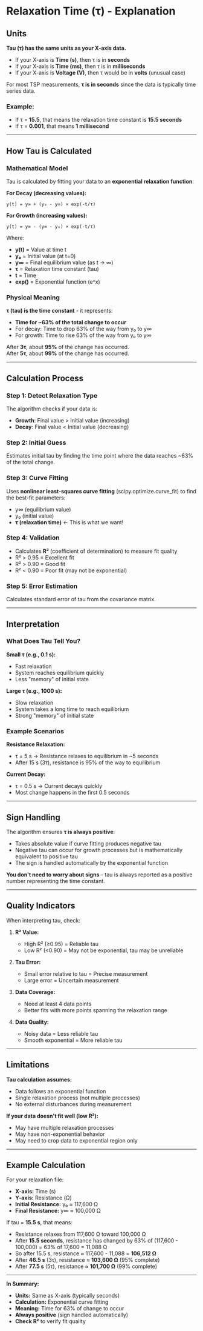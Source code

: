 # Relaxation Time (τ) - Explanation

## Units

**Tau (τ) has the same units as your X-axis data.**

- If your X-axis is **Time (s)**, then τ is in **seconds**
- If your X-axis is **Time (ms)**, then τ is in **milliseconds**
- If your X-axis is **Voltage (V)**, then τ would be in **volts** (unusual case)

For most TSP measurements, **τ is in seconds** since the data is typically time series data.

### Example:
- If τ = **15.5**, that means the relaxation time constant is **15.5 seconds**
- If τ = **0.001**, that means **1 millisecond**

---

## How Tau is Calculated

### Mathematical Model

Tau is calculated by fitting your data to an **exponential relaxation function**:

**For Decay (decreasing values):**
```
y(t) = y∞ + (y₀ - y∞) × exp(-t/τ)
```

**For Growth (increasing values):**
```
y(t) = y∞ - (y∞ - y₀) × exp(-t/τ)
```

Where:
- **y(t)** = Value at time t
- **y₀** = Initial value (at t=0)
- **y∞** = Final equilibrium value (as t → ∞)
- **τ** = Relaxation time constant (tau)
- **t** = Time
- **exp()** = Exponential function (e^x)

### Physical Meaning

**τ (tau) is the time constant** - it represents:
- **Time for ~63% of the total change to occur**
- For decay: Time to drop 63% of the way from y₀ to y∞
- For growth: Time to rise 63% of the way from y₀ to y∞

After **3τ**, about **95%** of the change has occurred.  
After **5τ**, about **99%** of the change has occurred.

---

## Calculation Process

### Step 1: Detect Relaxation Type
The algorithm checks if your data is:
- **Growth**: Final value > Initial value (increasing)
- **Decay**: Final value < Initial value (decreasing)

### Step 2: Initial Guess
Estimates initial tau by finding the time point where the data reaches ~63% of the total change.

### Step 3: Curve Fitting
Uses **nonlinear least-squares curve fitting** (scipy.optimize.curve_fit) to find the best-fit parameters:
- y∞ (equilibrium value)
- y₀ (initial value)
- **τ (relaxation time)** ← This is what we want!

### Step 4: Validation
- Calculates **R²** (coefficient of determination) to measure fit quality
- R² > 0.95 = Excellent fit
- R² > 0.90 = Good fit
- R² < 0.90 = Poor fit (may not be exponential)

### Step 5: Error Estimation
Calculates standard error of tau from the covariance matrix.

---

## Interpretation

### What Does Tau Tell You?

**Small τ (e.g., 0.1 s):**
- Fast relaxation
- System reaches equilibrium quickly
- Less "memory" of initial state

**Large τ (e.g., 1000 s):**
- Slow relaxation
- System takes a long time to reach equilibrium
- Strong "memory" of initial state

### Example Scenarios

**Resistance Relaxation:**
- τ = 5 s → Resistance relaxes to equilibrium in ~5 seconds
- After 15 s (3τ), resistance is 95% of the way to equilibrium

**Current Decay:**
- τ = 0.5 s → Current decays quickly
- Most change happens in the first 0.5 seconds

---

## Sign Handling

The algorithm ensures **τ is always positive**:
- Takes absolute value if curve fitting produces negative tau
- Negative tau can occur for growth processes but is mathematically equivalent to positive tau
- The sign is handled automatically by the exponential function

**You don't need to worry about signs** - tau is always reported as a positive number representing the time constant.

---

## Quality Indicators

When interpreting tau, check:

1. **R² Value:**
   - High R² (≥0.95) = Reliable tau
   - Low R² (<0.90) = May not be exponential, tau may be unreliable

2. **Tau Error:**
   - Small error relative to tau = Precise measurement
   - Large error = Uncertain measurement

3. **Data Coverage:**
   - Need at least 4 data points
   - Better fits with more points spanning the relaxation range

4. **Data Quality:**
   - Noisy data = Less reliable tau
   - Smooth exponential = More reliable tau

---

## Limitations

**Tau calculation assumes:**
- Data follows an exponential function
- Single relaxation process (not multiple processes)
- No external disturbances during measurement

**If your data doesn't fit well (low R²):**
- May have multiple relaxation processes
- May have non-exponential behavior
- May need to crop data to exponential region only

---

## Example Calculation

For your relaxation file:
- **X-axis:** Time (s)
- **Y-axis:** Resistance (Ω)
- **Initial Resistance:** y₀ ≈ 117,600 Ω
- **Final Resistance:** y∞ ≈ 100,000 Ω

If tau = **15.5 s**, that means:
- Resistance relaxes from 117,600 Ω toward 100,000 Ω
- After **15.5 seconds**, resistance has changed by 63% of (117,600 - 100,000) = 63% of 17,600 = 11,088 Ω
- So after 15.5 s, resistance ≈ 117,600 - 11,088 = **106,512 Ω**
- After **46.5 s** (3τ), resistance ≈ **103,600 Ω** (95% complete)
- After **77.5 s** (5τ), resistance ≈ **101,700 Ω** (99% complete)

---

**In Summary:**
- **Units:** Same as X-axis (typically seconds)
- **Calculation:** Exponential curve fitting
- **Meaning:** Time for 63% of change to occur
- **Always positive** (sign handled automatically)
- **Check R²** to verify fit quality


